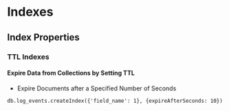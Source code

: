 # Indexes

## Index Properties

### TTL Indexes

#### Expire Data from Collections by Setting TTL

- Expire Documents after a Specified Number of Seconds

```mongo
db.log_events.createIndex({'field_name': 1}, {expireAfterSeconds: 10})
```

